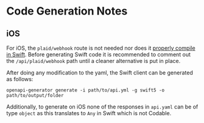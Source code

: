 # Code Generation Notes

## iOS

For iOS, the `plaid/webhook` route is not needed nor does it [properly compile in Swift](https://github.com/ucfinancegroup/pfp/issues/48).
Before generating Swift code it is recommended to comment out the `/api/plaid/webhook` path until a cleaner alternative is put in place.

After doing any modification to the yaml, the Swift client can be generated as follows:

```
openapi-generator generate -i path/to/api.yml -g swift5 -o path/to/output/folder
```

Additionally, to generate on iOS none of the responses in `api.yaml` can be of type `object` as this translates to `Any` in Swift which is not Codable.
